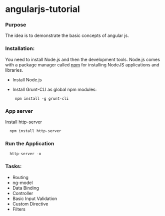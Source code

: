# angularjs-tutorial

### Purpose
The idea is to demonstrate the basic concepts of angular js.

### Installation:

You need to install Node.js and then the development tools. Node.js comes with a package manager called [npm](http://npmjs.org) for installing NodeJS applications and libraries.

* Install Node.js
* Install Grunt-CLI as global npm modules:

   ```
    npm install -g grunt-cli 
   ```
   
### App server
  Install http-server 
  
  ```
    npm install http-server
  ```
  
### Run the Application

  ```
    http-server -o
  ```
  
### Tasks:
* Routing
* ng-model
* Data Binding  
* Controller
* Basic Input Validation
* Custom Directive
* Filters
